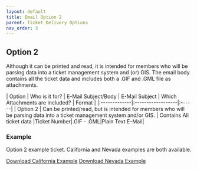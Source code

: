 ```yaml
---
layout: default
title: Email Option 2
parent: Ticket Delivery Options
nav_order: 3
---
```


## Option 2
Although it can be printed and read, it is intended for members who will be parsing data into a ticket management system and (or) GIS. The email body contains all the ticket data and includes both a .GIF and .GML file as attachments.

| Option       | Who is it for?    | E-Mail Subject/Body | E-Mail Subject | Which Attachments are included? | Format |
|:-------------|:------------------|:------|
| Option 2     | Can be printed/read, but is intended for members who will be parsing data into a ticket management system and/or GIS.	   | Contains All ticket data  |Ticket Number|.GIF - .GML|Plain Text E-Mail|

### Example
Option 2 example ticket. California and Nevada examples are both available.


<a href="https://usanorth811.github.io/pelicancorp/assets/Delivery Options/California/Option2_CA.zip" class="btn mr-4">Download California Example</a>
<a href="https://usanorth811.github.io/pelicancorp/assets/Delivery Options/Nevada/Option2_NV.zip" class="btn mr-4">Download Nevada Example</a>
